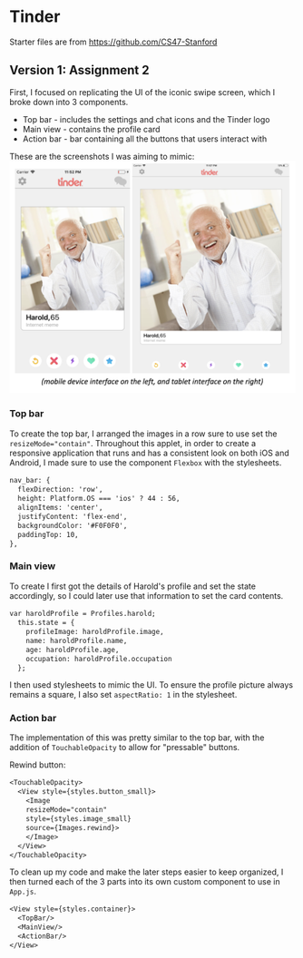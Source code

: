 # Tinder
Starter files are from https://github.com/CS47-Stanford

## Version 1: Assignment 2
First, I focused on replicating the UI of the iconic swipe screen, which I broke down into 3 components.
- Top bar - includes the settings and chat icons and the Tinder logo
- Main view - contains the profile card
- Action bar - bar containing all the buttons that users interact with

These are the screenshots I was aiming to mimic:
![screenshot to mimic](https://github.com/jchens/cs-47/blob/master/tinder%20applet/version%201/screenshot_to_mimic.png)

### Top bar
To create the top bar, I arranged the images in a row sure to use set the `resizeMode="contain"`. Throughout this applet, in order to create a responsive application that runs and has a consistent look on both iOS and Android, I made sure to use the component `Flexbox` with the stylesheets.
```
nav_bar: {
  flexDirection: 'row',
  height: Platform.OS === 'ios' ? 44 : 56,
  alignItems: 'center',
  justifyContent: 'flex-end',
  backgroundColor: '#F0F0F0',
  paddingTop: 10,
},
```

### Main view
To create
I first got the details of Harold's profile and set the state accordingly, so I could later use that information to set the card contents.
```  
var haroldProfile = Profiles.harold;
  this.state = {
    profileImage: haroldProfile.image,
    name: haroldProfile.name,
    age: haroldProfile.age,
    occupation: haroldProfile.occupation
  };
```
I then used stylesheets to mimic the UI. To ensure the profile picture always remains a square, I also set `aspectRatio: 1` in the stylesheet.

### Action bar
The implementation of this was pretty similar to the top bar, with the addition of `TouchableOpacity` to allow for "pressable" buttons.

Rewind button:
```
<TouchableOpacity>
  <View style={styles.button_small}>
    <Image
    resizeMode="contain"
    style={styles.image_small}
    source={Images.rewind}>
    </Image>
  </View>
</TouchableOpacity>
```

To clean up my code and make the later steps easier to keep organized, I then turned each of the 3 parts into its own custom component to use in `App.js`.
```
<View style={styles.container}>
  <TopBar/>
  <MainView/>
  <ActionBar/>
</View>
```
